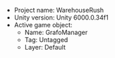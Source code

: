 <!-- UNITY CODE ASSIST INSTRUCTIONS START -->
- Project name: WarehouseRush
- Unity version: Unity 6000.0.34f1
- Active game object:
  - Name: GrafoManager
  - Tag: Untagged
  - Layer: Default
<!-- UNITY CODE ASSIST INSTRUCTIONS END -->